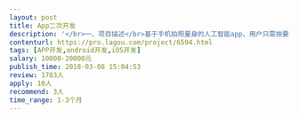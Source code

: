 ```yaml
---                
layout: post       
title: App二次开发           
description: '</br>一、项目描述</br>基于手机拍照量身的人工智能app，用户只需按要求拍摄全身正面照及侧面照，输入身高后系统自动计算其体型数据。</br>二、主要功能点</br>在已有app基础上追加企业用户线上注册功能、便于企业用户操作的数据管理后台、拍照提示、app界面微调等。</br>三、人员要求</br>1. 精通Java，能兼顾前端开发者优先，有人工智能领域经验者优先</br>2. 有契约精神</br>'     
contenturl: https://pro.lagou.com/project/6594.html      
tags: [APP开发,android开发,iOS开发]            
salary: 10000-20000元          
publish_time: 2018-03-08 15:04:53         
review: 1783人                   
apply: 10人                   
recommend: 3人                   
time_range: 1-3个月              
---                 
```

